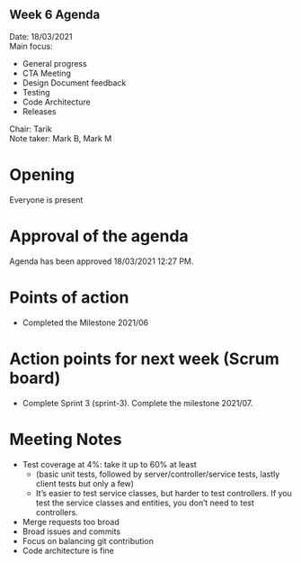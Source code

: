 ## Week 6 Agenda

Date:           18/03/2021\
Main focus: 
- General progress
- CTA Meeting
- Design Document feedback
- Testing 
- Code Architecture
- Releases

Chair:          Tarik\
Note taker:     Mark B, Mark M

# Opening
Everyone is present

# Approval of the agenda
Agenda has been approved 18/03/2021 12:27 PM. 

# Points of action

- Completed the Milestone 2021/06

# Action points for next week (Scrum board)

- Complete Sprint 3 (sprint-3). Complete the milestone 2021/07.

# Meeting Notes
- Test coverage at 4%: take it up to 60% at least
    - (basic unit tests, followed by server/controller/service tests, lastly client tests but only a few)
    - It’s easier to test service classes, but harder to test controllers. If you test the service classes and entities, you don’t need to test controllers.
- Merge requests too broad
- Broad issues and commits
- Focus on balancing git contribution
- Code architecture is fine











